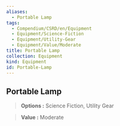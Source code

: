```yaml
---
aliases:
  - Portable Lamp
tags:
  - Compendium/CSRD/en/Equipment
  - Equipment/Science-Fiction
  - Equipment/Utility-Gear
  - Equipment/Value/Moderate
title: Portable Lamp
collection: Equipment
kind: Equipment
id: Portable-Lamp
---
```

## Portable Lamp    
    
>    
> **Options :** Science Fiction, Utility Gear    
> **Value :** Moderate
